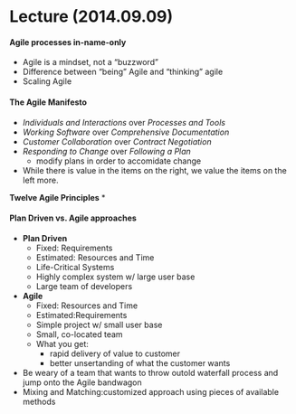 # Lecture (2014.09.09)

#### **Agile processes in-name-only**
* Agile is a mindset, not a “buzzword”
* Difference between “being” Agile and “thinking” agile
* Scaling Agile

#### **The Agile Manifesto**
* *Individuals and Interactions* over *Processes and Tools*
* *Working Software* over *Comprehensive Documentation*
* *Customer Collaboration* over *Contract Negotiation*
* *Responding to Change* over *Following a Plan*
    * modify plans in order to accomidate change
* While there is value in the items on the right, we value the items on the left more.

**Twelve Agile Principles**
*

#### **Plan Driven vs. Agile approaches**
* **Plan Driven**
    * Fixed: Requirements
    * Estimated: Resources and Time
    * Life-Critical Systems
    * Highly complex system w/ large user base
    * Large team of developers
* **Agile**
    * Fixed: Resources and Time
    * Estimated:Requirements
    * Simple project w/ small user base
    * Small, co-located team
    * What you get:
        * rapid delivery of value to customer
        * better unsertanding of what the customer wants
* Be weary of a team that wants to throw outold waterfall process and jump onto the Agile bandwagon
* Mixing and Matching:customized approach using pieces of available methods



